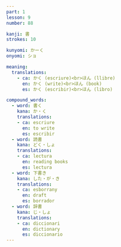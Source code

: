 ```yaml
---
part: 1
lesson: 9
number: 88

kanji: 書
strokes: 10

kunyomi: かーく
onyomi: ショ

meaning:
  translations:
    - ca: かく (escriure)<br>ほん (llibre)
      en: かく (write)<br>ほん (book)
      es: かく (escribir)<br>ほん (libro)

compound_words:
  - word: 書く
    kana: か・く
    translations:
    - ca: escriure
      en: to write
      es: escribir
  - word: 読書
    kana: どく・しょ
    translations:
    - ca: lectura
      en: reading books
      es: lectura
  - word: 下書き
    kana: した・が・き
    translations:
    - ca: esborrany
      en: draft
      es: borrador
  - word: 辞書
    kana: じ・しょ
    translations:
    - ca: diccionari
      en: dictionary
      es: diccionario
---
```

